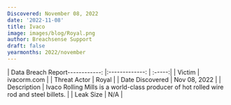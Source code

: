 ```yaml
---
Discovered: November 08, 2022
date: '2022-11-08'
title: Ivaco
image: images/blog/Royal.png
author: Breachsense Support
draft: false
yearmonths: 2022/november
---
```


| Data Breach Report------------:     |:-------------:    | :-----:|
| Victim      | ivacorm.com      | 
| Threat Actor      | Royal      | 
| Date Discovered      | Nov 08, 2022      | 
| Description      | Ivaco Rolling Mills is a world-class producer of hot rolled wire rod and steel billets.      | 
| Leak Size      | N/A      | 

